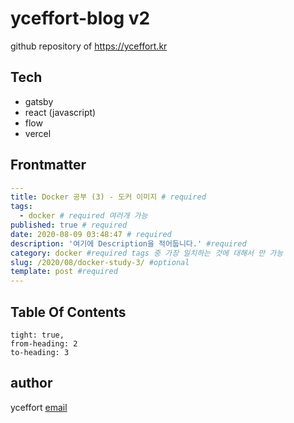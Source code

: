 # yceffort-blog v2

github repository of https://yceffort.kr

## Tech

- gatsby
- react (javascript)
- flow
- vercel

## Frontmatter

```yaml
---
title: Docker 공부 (3) - 도커 이미지 # required
tags:
  - docker # required 여러개 가능
published: true # required
date: 2020-08-09 03:48:47 # required
description: '여기에 Description을 적어둡니다.' #required
category: docker #required tags 중 가장 일치하는 것에 대해서 만 가능
slug: /2020/08/docker-study-3/ #optional
template: post #required
---

```

## Table Of Contents

```toc
tight: true,
from-heading: 2
to-heading: 3
```

## author

yceffort [email](root@yceffort.kr)
